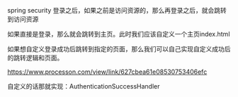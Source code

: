 spring security 登录之后，如果之前是访问资源的，那么再登录之后，就会跳转到访问资源

如果直接是登录，那么就会跳转到主页。此时我们应该自定义一个主页index.html

如果想自定义登录成功后跳转到指定的页面，那么我们可以自己实现自定义成功后的跳转逻辑和页面。

https://www.processon.com/view/link/627cbea61e08530753406efc

自定义的话那就实现：AuthenticationSuccessHandler